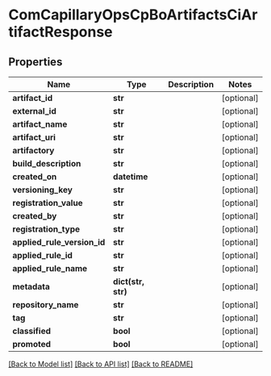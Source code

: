 # ComCapillaryOpsCpBoArtifactsCiArtifactResponse

## Properties
Name | Type | Description | Notes
------------ | ------------- | ------------- | -------------
**artifact_id** | **str** |  | [optional] 
**external_id** | **str** |  | [optional] 
**artifact_name** | **str** |  | [optional] 
**artifact_uri** | **str** |  | [optional] 
**artifactory** | **str** |  | [optional] 
**build_description** | **str** |  | [optional] 
**created_on** | **datetime** |  | [optional] 
**versioning_key** | **str** |  | [optional] 
**registration_value** | **str** |  | [optional] 
**created_by** | **str** |  | [optional] 
**registration_type** | **str** |  | [optional] 
**applied_rule_version_id** | **str** |  | [optional] 
**applied_rule_id** | **str** |  | [optional] 
**applied_rule_name** | **str** |  | [optional] 
**metadata** | **dict(str, str)** |  | [optional] 
**repository_name** | **str** |  | [optional] 
**tag** | **str** |  | [optional] 
**classified** | **bool** |  | [optional] 
**promoted** | **bool** |  | [optional] 

[[Back to Model list]](../README.md#documentation-for-models) [[Back to API list]](../README.md#documentation-for-api-endpoints) [[Back to README]](../README.md)


